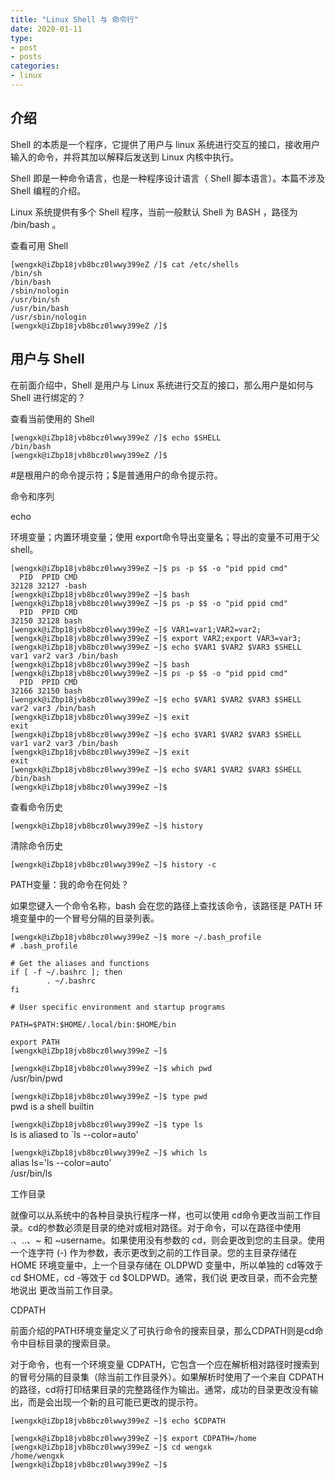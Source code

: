 ```yaml
---
title: "Linux Shell 与 命令行"
date: 2020-01-11
type:
- post 
- posts
categories:
- linux
---
```


## 介绍

Shell 的本质是一个程序，它提供了用户与 linux 系统进行交互的接口，接收用户输入的命令，并将其加以解释后发送到 Linux 内核中执行。

Shell 即是一种命令语言，也是一种程序设计语言（ Shell 脚本语言）。本篇不涉及 Shell 编程的介绍。

Linux 系统提供有多个 Shell 程序，当前一般默认 Shell 为 BASH ，路径为 /bin/bash 。

查看可用 Shell

```SHELL
[wengxk@iZbp18jvb8bcz0lwwy399eZ /]$ cat /etc/shells
/bin/sh
/bin/bash
/sbin/nologin
/usr/bin/sh
/usr/bin/bash
/usr/sbin/nologin
[wengxk@iZbp18jvb8bcz0lwwy399eZ /]$
```

## 用户与 Shell

在前面介绍中，Shell 是用户与 Linux 系统进行交互的接口，那么用户是如何与 Shell 进行绑定的？

查看当前使用的 Shell

```SHELL
[wengxk@iZbp18jvb8bcz0lwwy399eZ /]$ echo $SHELL
/bin/bash
[wengxk@iZbp18jvb8bcz0lwwy399eZ /]$
```


#是根用户的命令提示符；$是普通用户的命令提示符。

命令和序列

echo

环境变量；内置环境变量；使用 export命令导出变量名；导出的变量不可用于父 shell。

```SHELL
[wengxk@iZbp18jvb8bcz0lwwy399eZ ~]$ ps -p $$ -o "pid ppid cmd"
  PID  PPID CMD
32128 32127 -bash
[wengxk@iZbp18jvb8bcz0lwwy399eZ ~]$ bash
[wengxk@iZbp18jvb8bcz0lwwy399eZ ~]$ ps -p $$ -o "pid ppid cmd"
  PID  PPID CMD
32150 32128 bash
[wengxk@iZbp18jvb8bcz0lwwy399eZ ~]$ VAR1=var1;VAR2=var2;
[wengxk@iZbp18jvb8bcz0lwwy399eZ ~]$ export VAR2;export VAR3=var3;
[wengxk@iZbp18jvb8bcz0lwwy399eZ ~]$ echo $VAR1 $VAR2 $VAR3 $SHELL
var1 var2 var3 /bin/bash
[wengxk@iZbp18jvb8bcz0lwwy399eZ ~]$ bash
[wengxk@iZbp18jvb8bcz0lwwy399eZ ~]$ ps -p $$ -o "pid ppid cmd"
  PID  PPID CMD
32166 32150 bash
[wengxk@iZbp18jvb8bcz0lwwy399eZ ~]$ echo $VAR1 $VAR2 $VAR3 $SHELL
var2 var3 /bin/bash
[wengxk@iZbp18jvb8bcz0lwwy399eZ ~]$ exit
exit
[wengxk@iZbp18jvb8bcz0lwwy399eZ ~]$ echo $VAR1 $VAR2 $VAR3 $SHELL
var1 var2 var3 /bin/bash
[wengxk@iZbp18jvb8bcz0lwwy399eZ ~]$ exit
exit
[wengxk@iZbp18jvb8bcz0lwwy399eZ ~]$ echo $VAR1 $VAR2 $VAR3 $SHELL
/bin/bash
[wengxk@iZbp18jvb8bcz0lwwy399eZ ~]$
```

查看命令历史

`[wengxk@iZbp18jvb8bcz0lwwy399eZ ~]$ history`

清除命令历史

`[wengxk@iZbp18jvb8bcz0lwwy399eZ ~]$ history -c`

PATH变量：我的命令在何处？

如果您键入一个命令名称，bash 会在您的路径上查找该命令，该路径是 PATH 环境变量中的一个冒号分隔的目录列表。

```SHELL
[wengxk@iZbp18jvb8bcz0lwwy399eZ ~]$ more ~/.bash_profile
# .bash_profile

# Get the aliases and functions
if [ -f ~/.bashrc ]; then
        . ~/.bashrc
fi

# User specific environment and startup programs

PATH=$PATH:$HOME/.local/bin:$HOME/bin

export PATH
[wengxk@iZbp18jvb8bcz0lwwy399eZ ~]$
```

`[wengxk@iZbp18jvb8bcz0lwwy399eZ ~]$ which pwd`  
/usr/bin/pwd

`[wengxk@iZbp18jvb8bcz0lwwy399eZ ~]$ type pwd`  
pwd is a shell builtin

`[wengxk@iZbp18jvb8bcz0lwwy399eZ ~]$ type ls`  
ls is aliased to `ls --color=auto'

`[wengxk@iZbp18jvb8bcz0lwwy399eZ ~]$ which ls`  
alias ls='ls --color=auto'  
        /usr/bin/ls

工作目录

就像可以从系统中的各种目录执行程序一样，也可以使用 cd命令更改当前工作目录。cd的参数必须是目录的绝对或相对路径。对于命令，可以在路径中使用 .、..、~ 和 ~username。如果使用没有参数的 cd，则会更改到您的主目录。使用一个连字符 (-) 作为参数，表示更改到之前的工作目录。您的主目录存储在 HOME 环境变量中，上一个目录存储在 OLDPWD 变量中，所以单独的 cd等效于 cd $HOME，cd -等效于 cd $OLDPWD。通常，我们说 更改目录，而不会完整地说出 更改当前工作目录。

CDPATH

前面介绍的PATH环境变量定义了可执行命令的搜索目录，那么CDPATH则是cd命令中目标目录的搜索目录。

对于命令，也有一个环境变量 CDPATH，它包含一个应在解析相对路径时搜索到的冒号分隔的目录集（除当前工作目录外）。如果解析时使用了一个来自 CDPATH 的路径，cd将打印结果目录的完整路径作为输出。通常，成功的目录更改没有输出，而是会出现一个新的且可能已更改的提示符。

```SHELL
[wengxk@iZbp18jvb8bcz0lwwy399eZ ~]$ echo $CDPATH

[wengxk@iZbp18jvb8bcz0lwwy399eZ ~]$ export CDPATH=/home
[wengxk@iZbp18jvb8bcz0lwwy399eZ ~]$ cd wengxk
/home/wengxk
[wengxk@iZbp18jvb8bcz0lwwy399eZ ~]$
```
